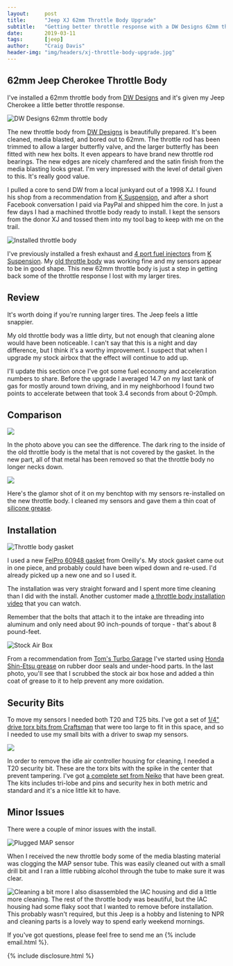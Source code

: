 ```yaml
---
layout:     post
title:      "Jeep XJ 62mm Throttle Body Upgrade"
subtitle:   "Getting better throttle response with a DW Designs 62mm throttle body"
date:       2019-03-11
tags:       [jeep]
author:     "Craig Davis"
header-img: "img/headers/xj-throttle-body-upgrade.jpg"
---
```


## 62mm Jeep Cherokee Throttle Body

I've installed a 62mm throttle body from [DW Designs](https://www.facebook.com/DWDesignz/) and it's given my Jeep Cherokee a little better throttle response.

![DW Designs 62mm throttle body](/img/posts/xj-throttle-body/jeep-xj-throttle-body.jpg)

The new throttle body from [DW Designs](https://www.facebook.com/DWDesignz/) is beautifully prepared. It's been cleaned, media blasted, and bored out to 62mm. The throttle rod has been trimmed to allow a larger butterfly valve, and the larger butterfly has been fitted with new hex bolts. It even appears to have brand new throttle rod bearings. The new edges are nicely chamfered and the satin finish from the media blasting looks great. I'm very impressed with the level of detail given to this. It's really good value.

I pulled a core to send DW from a local junkyard out of a 1998 XJ. I found his shop from a recommendation from [K Suspension](https://www.ksuspensionfab.com/), and after a short Facebook conversation I paid via PayPal and shipped him the core. In just a few days I had a machined throttle body ready to install. I kept the sensors from the donor XJ and tossed them into my tool bag to keep with me on the trail.

![Installed throttle body](/img/posts/xj-throttle-body/62mm-throttle-body.jpg)

I've previously installed a fresh exhaust and [4 port fuel injectors](https://www.ksuspensionfab.com/store/p8/Remanufactured%3A_4_Port_Upgraded_Fuel_Injectors_XJ%2FMJ.html) from [K Suspension](https://www.ksuspensionfab.com). My [old throttle body](/img/posts/xj-throttle-body/old-throttle-body.jpg) was working fine and my sensors appear to be in good shape. This new 62mm throttle body is just a step in getting back some of the throttle response I lost with my larger tires.

## Review

It's worth doing if you're running larger tires. The Jeep feels a little snappier.

My old throttle body was a little dirty, but not enough that cleaning alone would have been noticeable. I can't say that this is a night and day difference, but I think it's a worthy improvement. I suspect that when I upgrade my stock airbox that the effect will continue to add up.

I'll update this section once I've got some fuel economy and acceleration numbers to share. Before the upgrade I averaged 14.7 on my last tank of gas for mostly around town driving, and in my neighborhood I found two points to accelerate between that took 3.4 seconds from about 0-20mph.

## Comparison
![](/img/posts/xj-throttle-body/throttle-body-comparison.jpg)

In the photo above you can see the difference. The dark ring to the inside of the old throttle body is the metal that is not covered by the gasket. In the new part, all of that metal has been removed so that the throttle body no longer necks down.

![](/img/posts/xj-throttle-body/with-sensors.jpg)

Here's the glamor shot of it on my benchtop with my sensors re-installed on the new throttle body. I cleaned my sensors and gave them a thin coat of [silicone grease](https://amzn.to/2NYMsDm).

## Installation

![Throttle body gasket](/img/posts/xj-throttle-body/jeep-throttle-body-gasket.jpg)

I used a new [FelPro 60948 gasket](https://www.oreillyauto.com/detail/b/fel-pro-3607/gaskets-25077/engine-25078/fuel-system-and-emission-25087/throttle-body-mounting-gasket-12332/d3e498cd8f64/fel-pro-fuel-injection-throttle-body-mounting-gasket/60948/4304542?q=+Fel-Pro+60948&pos=0) from Oreilly's. My stock gasket came out in one piece, and probably could have been wiped down and re-used. I'd already picked up a new one and so I used it.

The installation was very straight forward and I spent more time cleaning than I did with the install. Another customer made [a throttle body installation video](https://www.youtube.com/watch?v=QWccviNoA8s) that you can watch.

Remember that the bolts that attach it to the intake are threading into aluminum and only need about 90 inch-pounds of torque - that's about 8 pound-feet.

![Stock Air Box](/img/posts/xj-throttle-body/installed-throttle-body.jpg)

From a recommendation from [Tom's Turbo Garage](https://www.youtube.com/channel/UCPbcdXYlIxk8a_4xXzyqepw) I've started using [Honda Shin-Etsu grease](https://amzn.to/2NYMsDm) on rubber door seals and under-hood parts. In the last photo, you'll see that I scrubbed the stock air box hose and added a thin coat of grease to it to help prevent any more oxidation.

## Security Bits

To move my sensors I needed both T20 and T25 bits. I've got a set of [1/4" drive torx bits from Craftsman](https://amzn.to/2T0q79m) that were too large to fit in this space, and so I needed to use my small bits with a driver to swap my sensors.

[![](/img/posts/xj-throttle-body/security-bits.jpg)](https://amzn.to/2NYS9kX)

In order to remove the idle air controller housing for cleaning, I needed a T20 security bit. These are the torx bits with the spike in the center that prevent tampering. I've got [a complete set from Neiko](https://amzn.to/2NYS9kX) that have been great. The kits includes tri-lobe and pins and security hex in both metric and standard and it's a nice little kit to have.

## Minor Issues

There were a couple of minor issues with the install.

![Plugged MAP sensor](/img/posts/xj-throttle-body/plugged-idle-control.jpg)

When I received the new throttle body some of the media blasting material was clogging the MAP sensor tube. This was easily cleaned out with a small drill bit and I ran a little rubbing alcohol through the tube to make sure it was clear.

![Cleaning a bit more](/img/posts/xj-throttle-body/throttle-body-cleaning.jpg)
I also disassembled the IAC housing and did a little more cleaning. The rest of the throttle body was beautiful, but the IAC housing had some flaky soot that I wanted to remove before installation. This probably wasn't required, but this Jeep is a hobby and listening to NPR and cleaning parts is a lovely way to spend early weekend mornings.

If you've got questions, please feel free to send me an {% include email.html %}.

{% include disclosure.html %}
